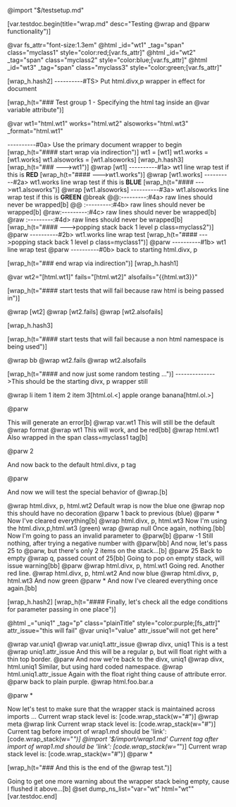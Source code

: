 @import "$/testsetup.md"

[var.testdoc.begin(title="wrap.md" desc="Testing @wrap and @parw functionality")]

@var fs_attr="font-size:1.3em"
@html _id="wt1" _tag="span" class="myclass1" style="color:red;[var.fs_attr]"
@html _id="wt2" _tag="span" class="myclass2" style="color:blue;[var.fs_attr]"
@html _id="wt3" _tag="span" class="myclass3" style="color:green;[var.fs_attr]"

[wrap_h.hash2]
----------#TS> Put html.divx,p wrapper in effect for document

[wrap_h(t="### Test group 1 - Specifying the html tag inside an @var variable attribute")]

@var wt1="html.wt1" works="html.wt2" alsoworks="html.wt3" _format="html.wt1"

----------#0a> Use the primary document wrapper to begin
[wrap_h(t="#### start wrap via indirection")]
wt1 = [wt1]
wt1.works = [wt1.works]
wt1.alsoworks = [wt1.alsoworks]
[wrap_h.hash3]
[wrap_h(t="### --->wt1")]
@wrap [wt1]
----------#1a> wt1 line wrap test if this is **RED**
[wrap_h(t="#### --->wt1.works")]
@wrap [wt1.works]
----------#2a> wt1.works line wrap test if this is **BLUE**
[wrap_h(t="#### --->wt1.alsoworks")]
@wrap [wt1.alsoworks]
----------#3a> wt1.alsoworks line wrap test if this is **GREEN**
@break
@@:---------:#4a> raw lines should never be wrapped[b]
@@ :---------:#4b> raw lines should never be wrapped[b]
@raw:---------:#4c> raw lines should never be wrapped[b]
@raw     :---------:#4d> raw lines should never be wrapped[b]
[wrap_h(t="#### --->popping stack back 1 level p class=myclass2")]
@parw
----------#2b> wt1.works line wrap test
[wrap_h(t="#### --->popping stack back 1 level p class=myclass1")]
@parw
----------#1b> wt1 line wrap test
@parw
----------#0b> back to starting html.divx, p

[wrap_h(t="### end wrap via indirection")]
[wrap_h.hash1]

@var wt2="[html.wt1]" fails="[html.wt2]" alsofails="{{html.wt3}}"

[wrap_h(t="#### start tests that will fail because raw html is being passed in")]

@wrap [wt2]
@wrap [wt2.fails]
@wrap [wt2.alsofails]

[wrap_h.hash3]

[wrap_h(t="#### start tests that will fail because a non html namespace is being used")]

@wrap bb
@wrap wt2.fails
@wrap wt2.alsofails

[wrap_h(t="#### and now just some random testing ...")]
-------------->This should be the starting divx, p wrapper still

@wrap li
item 1
item 2
item 3[html.ol.<]
apple
orange
banana[html.ol.>]

@parw

This will generate an error[b]
@wrap var.wt1
This will still be the default @wrap format
@wrap wt1
This will work, and be red[bb]
@wrap html.wt1
Also wrapped in the span class=myclass1 tag[b]

@parw 2

And now back to the default html.divx, p tag

@parw

And now we will test the special behavior of @wrap.[b]

@wrap html.divx, p, html.wt2
Default wrap is now the blue one
@wrap nop
this should have no decoration
@parw 1
back to previous (blue)
@parw *
Now I've cleared everything[b]
@wrap html.divx, p, html.wt3
Now I'm using the html.divx,p,html.wt3 (green) wrap
@wrap null
Once again, nothing.[bb]
Now I'm going to pass an invalid parameter to @parw[b]
@parw -1
Still nothing, after trying a negative number with @parw[bb]
And now, let's pass 25 to @parw, but there's only 2 items on the stack...[b]
@parw 25
Back to empty @wrap q, passed count of 25[bb]
Going to pop on empty stack, will issue warning[bb]
@parw
@wrap html.divx, p, html.wt1
Going red.
Another red line.
@wrap html.divx, p, html.wt2
And now blue
@wrap html.divx, p, html.wt3
And now green
@parw *
And now I've cleared everything once again.[bb]

[wrap_h.hash2]
[wrap_h(t="#### Finally, let&apos;s check all the edge conditions for parameter passing in one place")]

@html _="uniq1" _tag="p" class="plainTitle" style="color:purple;[fs_attr]" attr_issue="this will fail"
@var uniq1="value" attr_issue"will not get here"

@wrap var.uniq1
@wrap var.uniq1.attr_issue
@wrap divx, uniq1
This is a test
@wrap uniq1.attr_issue
And this will be a regular p, but will float right with a thin top border.
@parw
And now we're back to the divx, uniq1
@wrap divx, html.uniq1
Similar, but using hard coded namespace.
@wrap html.uniq1.attr_issue
Again with the float right thing cause of attribute error.
@parw
back to plain purple.
@wrap html.foo.bar.a

@parw *

Now let's test to make sure that the wrapper stack is maintained across imports ...
Current wrap stack level is: [code.wrap_stack(w="#")]
@wrap meta
@wrap link
Current wrap stack level is: [code.wrap_stack(w="#")]
Current tag before import of wrap1.md should be 'link': [code.wrap_stack(w="*")]
@import '$/import/wrap1.md'
Current tag after import of wrap1.md should be 'link': [code.wrap_stack(w="*")]
Current wrap stack level is: [code.wrap_stack(w="#")]
@parw *

[wrap_h(t="### And this is the end of the @wrap test.")]

Going to get one more warning about the wrapper stack being empty, cause I flushed it above...[b]
@set dump_ns_list="var=\"wt\" html=\"wt\""
[var.testdoc.end]
